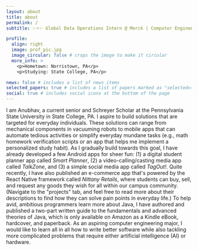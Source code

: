 ```yaml
---
layout: about
title: about
permalink: /
subtitle: ✨⭐✨ Global Data Operations Intern @ Merck | Computer Engineering Major ✨⭐✨

profile:
  align: right
  image: prof_pic.jpg
  image_circular: false # crops the image to make it circular
  more_info: >
    <p>Hometown: Norristown, PA</p>
    <p>Studying: State College, PA</p>

news: false # includes a list of news items
selected_papers: true # includes a list of papers marked as "selected={true}"
social: true # includes social icons at the bottom of the page
---
```


<div>

  <p>I am Anubhav, a current senior and Schreyer Scholar at the Pennsylvania State University in State College, PA. I aspire to build solutions that are targeted for everyday individuals. These solutions can range from mechanical components in vacuuming robots to mobile apps that can automate tedious activities or simplify everyday mundane tasks (e.g., math homework verification scripts or an app that helps me implement a personalized study habit). As I gradually build towards this goal, I have already developed a few Android apps for sheer fun: (1) a digital student planner app called <i>Smart Planner</i>, (2) a video-calling/casting media app called <i>TalkZone</i>, and (3) a simple social media app called <i>TagOut!</i>. Quite recently, I have also published an e-commerce app that's powered by the React Native framework called <i>Nittany Retails</i>, where students can buy, sell, and request any goods they wish for all within our campus community. (Navigate to the "projects" tab, and feel free to read more about their descriptions to find how they can solve pain points in everyday life.) To help avid, ambitious programmers learn more about Java, I have authored and published a two-part written guide to the fundamentals and advanced theories of Java, which is only available on Amazon as a Kindle eBook, hardcover, and paperback. As an aspiring computer engineering major, I would like to learn all in all how to write better software while also tackling more complicated problems that require either artificial intelligence (AI) or hardware.</p>

</div>
